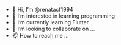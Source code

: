 - 👋 Hi, I’m @renatacf1994
- 👀 I’m interested in learning programming
- 🌱 I’m currently learning Flutter
- 💞️ I’m looking to collaborate on ...
- 📫 How to reach me ...

<!---
renatacf1994/renatacf1994 is a ✨ special ✨ repository because its `README.md` (this file) appears on your GitHub profile.
You can click the Preview link to take a look at your changes.
--->
